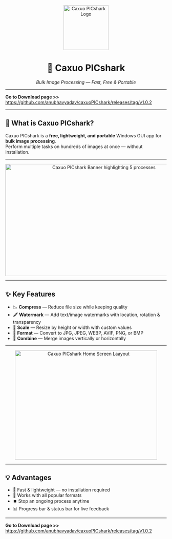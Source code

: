 <p align="center">
  <img src="https://github.com/user-attachments/assets/8953e0a1-7848-4549-8135-2fd11f9e0f12" alt="Caxuo PICshark Logo" width="140">
</p>

<h1 align="center">🦈 Caxuo PICshark</h1>

<p align="center">
  <em>Bulk Image Processing — Fast, Free & Portable</em>
</p>

---

**Go to Download page >>** https://github.com/anubhavyadav/caxuoPICshark/releases/tag/v1.0.2

---

## 📌 What is Caxuo PICshark?

Caxuo PICshark is a **free, lightweight, and portable** Windows GUI app for **bulk image processing**.  
Perform multiple tasks on hundreds of images at once — without installation.

---

<p align="center">
  <img width="600" height="350" alt="Caxuo PICshark Banner highlighting 5 processes" src="https://github.com/user-attachments/assets/281f4d2f-b274-4ca4-9ea5-74b944240d6f" />
</p>

---

## ✨ Key Features

- 📉 **Compress** — Reduce file size while keeping quality  
- 🖋️ **Watermark** — Add text/image watermarks with location, rotation & transparency  
- 📏 **Scale** — Resize by height or width with custom values  
- 🔄 **Format** — Convert to JPG, JPEG, WEBP, AVIF, PNG, or BMP  
- 🧩 **Combine** — Merge images vertically or horizontally  

---

<p align="center">
  <img width="444" height="341" alt="Caxuo PICshark Home Screen Laayout" src="https://github.com/user-attachments/assets/9731639c-1330-43dc-b209-502960aca560" />
</p>

---

## 💡 Advantages

- 🚀 Fast & lightweight — no installation required  
- 📂 Works with all popular formats  
- ⏹️ Stop an ongoing process anytime  
- 📊 Progress bar & status bar for live feedback  

---

**Go to Download page >>** https://github.com/anubhavyadav/caxuoPICshark/releases/tag/v1.0.2

